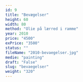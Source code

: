 ```yaml
---
id: 9
title: "Bevægelser"
height: 60
width: 80
method: "Olie på lærred i ramme"
year: 2010
price: "4500"
exPrice: "3500"
status: ""
fileName: "2010-bevaegelser.jpg"
medie: "painting"
draft: "False"
slug: "bevaegelser"
weight: "320"
---
```


